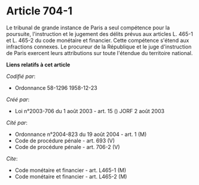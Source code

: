 # Article 704-1

Le tribunal de grande instance de Paris a seul compétence pour la poursuite, l'instruction et le jugement des délits prévus
aux articles L. 465-1 et L. 465-2 du code monétaire et financier. Cette compétence s'étend aux infractions connexes. Le
procureur de la République et le juge d'instruction de Paris exercent leurs attributions sur toute l'étendue du territoire
national.

**Liens relatifs à cet article**

_Codifié par_:

  - Ordonnance 58-1296 1958-12-23

_Créé par_:

  - Loi n°2003-706 du 1 août 2003 - art. 15 () JORF 2 août 2003

_Cité par_:

  - Ordonnance n°2004-823 du 19 août 2004 - art. 1 (M)
  - Code de procédure pénale - art. 693 (V)
  - Code de procédure pénale - art. 706-2 (V)

_Cite_:

  - Code monétaire et financier - art. L465-1 (M)
  - Code monétaire et financier - art. L465-2 (M)
